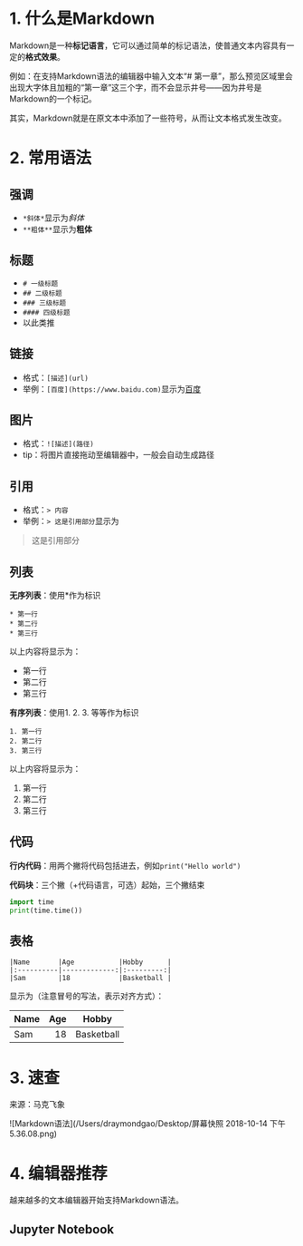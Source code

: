 # 1. 什么是Markdown

Markdown是一种**标记语言**，它可以通过简单的标记语法，使普通文本内容具有一定的**格式效果**。

例如：在支持Markdown语法的编辑器中输入文本“# 第一章”，那么预览区域里会出现大字体且加粗的“第一章”这三个字，而不会显示井号——因为井号是Markdown的一个标记。

其实，Markdown就是在原文本中添加了一些符号，从而让文本格式发生改变。

# 2. 常用语法

## 强调

* `*斜体*`显示为*斜体*
* `**粗体**`显示为**粗体**

## 标题

* `# 一级标题`
* `## 二级标题`
* `### 三级标题`
* `#### 四级标题`
* 以此类推

## 链接

* 格式：`[描述](url)`
* 举例：`[百度](https://www.baidu.com)`显示为[百度](www.baidu.com)

## 图片

* 格式：`![描述](路径)`
* tip：将图片直接拖动至编辑器中，一般会自动生成路径

## 引用

* 格式：`> 内容`
* 举例：`> 这是引用部分`显示为

> 这是引用部分

## 列表

**无序列表**：使用*作为标识

```
* 第一行
* 第二行
* 第三行
```

以上内容将显示为：

* 第一行
* 第二行
* 第三行

**有序列表**：使用1. 2. 3. 等等作为标识

```
1. 第一行
2. 第二行
3. 第三行
```

以上内容将显示为：

1. 第一行
2. 第二行
3. 第三行


## 代码

**行内代码**：用两个撇将代码包括进去，例如`print("Hello world")`

**代码块**：三个撇（+代码语言，可选）起始，三个撇结束

```python
import time
print(time.time())
```

## 表格

```
|Name       |Age           |Hobby      |
|:----------|-------------:|:---------:|
|Sam        |18            |Basketball |
```

显示为（注意冒号的写法，表示对齐方式）：

|Name       |Age           |Hobby      |
|:----------|-------------:|:---------:|
|Sam        |18            |Basketball |

# 3. 速查

来源：马克飞象

![Markdown语法](/Users/draymondgao/Desktop/屏幕快照 2018-10-14 下午5.36.08.png)

# 4. 编辑器推荐

越来越多的文本编辑器开始支持Markdown语法。

## Jupyter Notebook















